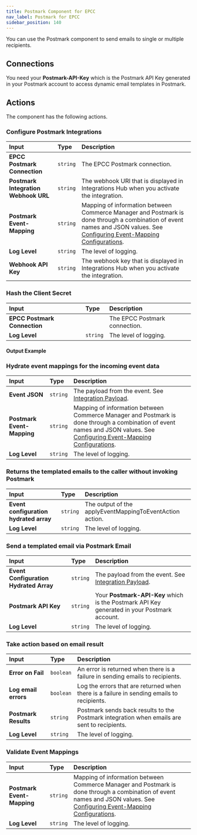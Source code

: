 ```yaml
---
title: Postmark Component for EPCC
nav_label: Postmark for EPCC
sidebar_position: 140
---
```


You can use the Postmark component to send emails to single or multiple recipients.

## Connections

You need your **Postmark-API-Key** which is the Postmark API Key generated in your Postmark account to access dynamic email templates in Postmark.

## Actions

The component has the following actions.

### Configure Postmark Integrations

| Input | Type | Description |
|:--- |:--- | :--- | 
| **EPCC Postmark Connection**  | `string` | The EPCC Postmark connection. | 
| **Postmark Integration Webhook URL**  | `string` | The webhook URl that is displayed in Integrations Hub when you activate the integration. | 
| **Postmark Event-Mapping** | `string` | Mapping of information between Commerce Manager and Postmark is done through a combination of event names and JSON values. See [Configuring Event-Mapping Configurations](/composer/integration-hub/marketing-communication/postmark). | 
| **Log Level** | `string` | The level of logging. | 
| **Webhook API Key** | `string` | The webhook key that is displayed in Integrations Hub when you activate the integration. | 

### Hash the Client Secret

| Input | Type | Description |
|:--- |:--- | :--- | 
| **EPCC Postmark Connection**  |  | The EPCC Postmark connection. |  
| **Log Level** | `string` | The level of logging. | 

#### Output Example

### Hydrate event mappings for the incoming event data

| Input | Type | Description |
|:--- |:--- | :--- | 
| **Event JSON**  | `string` | The payload from the event. See [Integration Payload](/docs/api/integrations/integrations-introduction#example-typical-payload). | 
| **Postmark Event-Mapping** | `string` | Mapping of information between Commerce Manager and Postmark is done through a combination of event names and JSON values. See [Configuring Event-Mapping Configurations](/composer/integration-hub/marketing-communication/postmark#configuring-event-mapping-configurations). | 
| **Log Level** | `string` | The level of logging. | 

### Returns the templated emails to the caller without invoking Postmark

| Input | Type | Description |
|:--- |:--- | :--- | 
| **Event configuration hydrated array**  | `string` | The output of the applyEventMappingToEventAction action. | 
| **Log Level** | `string` | The level of logging. |

### Send a templated email via Postmark Email

| Input | Type | Description |
|:--- |:--- | :--- | 
| **Event Configuration Hydrated Array**  | `string`  | The payload from the event. See [Integration Payload](/docs/api/integrations/integrations-introduction). | 
| **Postmark API Key** | `string` | Your **Postmark-API-Key** which is the Postmark API Key generated in your Postmark account. | 
| **Log Level** | `string` | The level of logging. | 

### Take action based on email result

| Input | Type | Description |
|:--- |:--- | :--- | 
| **Error on Fail**  | `boolean` | An error is returned when there is a failure in sending emails to recipients. | 
| **Log email errors**  | `boolean` | Log the errors that are returned when there is a failure in sending emails to recipients. | 
| **Postmark Results**  | `string` | Postmark sends back results to the Postmark integration when emails are sent to recipients. | 
| **Log Level** | `string` | The level of logging. | 

### Validate Event Mappings

| Input | Type | Description |
|:--- |:--- | :--- | 
| **Postmark Event-Mapping** | `string` | Mapping of information between Commerce Manager and Postmark is done through a combination of event names and JSON values. See [Configuring Event-Mapping Configurations](/composer/integration-hub/marketing-communication/postmark#configuring-event-mapping-configurations). | 
| **Log Level** | `string` | The level of logging. | 
